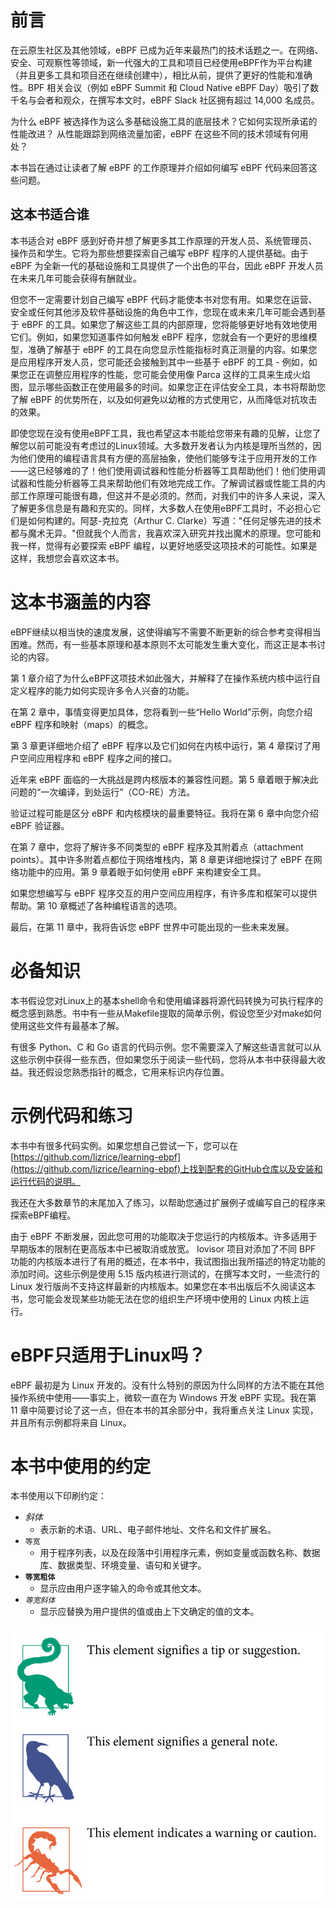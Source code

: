 # 前言
在云原生社区及其他领域，eBPF 已成为近年来最热门的技术话题之一。在网络、安全、可观察性等领域，新一代强大的工具和项目已经使用eBPF作为平台构建（并且更多工具和项目还在继续创建中），相比从前，提供了更好的性能和准确性。BPF 相关会议（例如 eBPF Summit 和 Cloud Native eBPF Day）吸引了数千名与会者和观众，在撰写本文时，eBPF Slack 社区拥有超过 14,000 名成员。

为什么 eBPF 被选择作为这么多基础设施工具的底层技术？它如何实现所承诺的性能改进？ 从性能跟踪到网络流量加密，eBPF 在这些不同的技术领域有何用处？

本书旨在通过让读者了解 eBPF 的工作原理并介绍如何编写 eBPF 代码来回答这些问题。

## 这本书适合谁
本书适合对 eBPF 感到好奇并想了解更多其工作原理的开发人员、系统管理员、操作员和学生。它将为那些想要探索自己编写 eBPF 程序的人提供基础。由于 eBPF 为全新一代的基础设施和工具提供了一个出色的平台，因此 eBPF 开发人员在未来几年可能会获得有酬就业。

但您不一定需要计划自己编写 eBPF 代码才能使本书对您有用。如果您在运营、安全或任何其他涉及软件基础设施的角色中工作，您现在或未来几年可能会遇到基于 eBPF 的工具。如果您了解这些工具的内部原理，您将能够更好地有效地使用它们。例如，如果您知道事件如何触发 eBPF 程序，您就会有一个更好的思维模型，准确了解基于 eBPF 的工具在向您显示性能指标时真正测量的内容。如果您是应用程序开发人员，您可能还会接触到其中一些基于 eBPF 的工具 - 例如，如果您正在调整应用程序的性能，您可能会使用像 Parca 这样的工具来生成火焰图，显示哪些函数正在使用最多的时间。如果您正在评估安全工具，本书将帮助您了解 eBPF 的优势所在，以及如何避免以幼稚的方式使用它，从而降低对抗攻击的效果。

即使您现在没有使用eBPF工具，我也希望这本书能给您带来有趣的见解，让您了解您以前可能没有考虑过的Linux领域。大多数开发者认为内核是理所当然的，因为他们使用的编程语言具有方便的高层抽象，使他们能够专注于应用开发的工作——这已经够难的了！他们使用调试器和性能分析器等工具帮助他们！他们使用调试器和性能分析器等工具来帮助他们有效地完成工作。了解调试器或性能工具的内部工作原理可能很有趣，但这并不是必须的。然而，对我们中的许多人来说，深入了解更多信息是有趣和充实的。同样，大多数人在使用eBPF工具时，不必担心它们是如何构建的。阿瑟-克拉克（Arthur C. Clarke）写道："任何足够先进的技术都与魔术无异。"但就我个人而言，我喜欢深入研究并找出魔术的原理。您可能和我一样，觉得有必要探索 eBPF 编程，以更好地感受这项技术的可能性。如果是这样，我想您会喜欢这本书。

# 这本书涵盖的内容
eBPF继续以相当快的速度发展，这使得编写不需要不断更新的综合参考变得相当困难。然而，有一些基本原理和基本原则不太可能发生重大变化，而这正是本书讨论的内容。

第 1 章介绍了为什么eBPF这项技术如此强大，并解释了在操作系统内核中运行自定义程序的能力如何实现许多令人兴奋的功能。

在第 2 章中，事情变得更加具体，您将看到一些“Hello World”示例，向您介绍 eBPF 程序和映射（maps）的概念。

第 3 章更详细地介绍了 eBPF 程序以及它们如何在内核中运行，第 4 章探讨了用户空间应用程序和 eBPF 程序之间的接口。

近年来 eBPF 面临的一大挑战是跨内核版本的兼容性问题。第 5 章着眼于解决此问题的“一次编译，到处运行”（CO-RE）方法。

验证过程可能是区分 eBPF 和内核模块的最重要特征。我将在第 6 章中向您介绍 eBPF 验证器。

在第 7 章中，您将了解许多不同类型的 eBPF 程序及其附着点（attachment points）。其中许多附着点都位于网络堆栈内，第 8 章更详细地探讨了 eBPF 在网络功能中的应用。第 9 章着眼于如何使用 eBPF 来构建安全工具。

如果您想编写与 eBPF 程序交互的用户空间应用程序，有许多库和框架可以提供帮助。第 10 章概述了各种编程语言的选项。

最后，在第 11 章中，我将告诉您 eBPF 世界中可能出现的一些未来发展。

# 必备知识
本书假设您对Linux上的基本shell命令和使用编译器将源代码转换为可执行程序的概念感到熟悉。书中有一些从Makefile提取的简单示例，假设您至少对make如何使用这些文件有最基本了解。

有很多 Python、C 和 Go 语言的代码示例。您不需要深入了解这些语言就可以从这些示例中获得一些东西，但如果您乐于阅读一些代码，您将从本书中获得最大收益。我还假设您熟悉指针的概念，它用来标识内存位置。

# 示例代码和练习
本书中有很多代码实例。如果您想自己尝试一下，您可以在[https://github.com/lizrice/learning-ebpf](https://github.com/lizrice/learning-ebpf)上找到配套的GitHub仓库以及安装和运行代码的说明。

我还在大多数章节的末尾加入了练习，以帮助您通过扩展例子或编写自己的程序来探索eBPF编程。

由于 eBPF 不断发展，因此您可用的功能取决于您运行的内核版本。许多适用于早期版本的限制在更高版本中已被取消或放宽。 Iovisor 项目对添加了不同 BPF 功能的内核版本进行了有用的概述，在本书中，我试图指出我所描述的特定功能的添加时间。这些示例是使用 5.15 版内核进行测试的，在撰写本文时，一些流行的 Linux 发行版尚不支持这样最新的内核版本。如果您在本书出版后不久阅读这本书，您可能会发现某些功能无法在您的组织生产环境中使用的 Linux 内核上运行。

# eBPF只适用于Linux吗？
eBPF 最初是为 Linux 开发的。没有什么特别的原因为什么同样的方法不能在其他操作系统中使用——事实上，微软一直在为 Windows 开发 eBPF 实现。我在第 11 章中简要讨论了这一点，但在本书的其余部分中，我将重点关注 Linux 实现，并且所有示例都将来自 Linux。


# 本书中使用的约定
本书使用以下印刷约定：
- *斜体*
    - 表示新的术语、URL、电子邮件地址、文件名和文件扩展名。
- `等宽`
    - 用于程序列表，以及在段落中引用程序元素，例如变量或函数名称、数据库、数据类型、环境变量、语句和关键字。
- **`等宽粗体`**
    - 显示应由用户逐字输入的命令或其他文本。
- *`等宽斜体`*
    - 显示应替换为用户提供的值或由上下文确定的值的文本。
    
![Alt text](2023-07-05_08-41.png)
